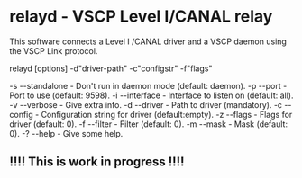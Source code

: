 # relayd - VSCP Level I/CANAL relay

This software connects a Level I /CANAL driver and a VSCP daemon using the VSCP Link protocol.

relayd [options] -d"driver-path" -c"configstr" -f"flags"

-s --standalone - Don't run in daemon mode (default: daemon).
-p --port       - Port to use (default: 9598).
-i --interface  - Interface to listen on (default: all).
-v --verbose    - Give extra info.
-d --driver     - Path to driver (mandatory).
-c --config     - Configuration string for driver (default:empty).
-z --flags      - Flags for driver (default: 0).
-f --filter     - Filter (default: 0).
-m --mask       - Mask (default: 0).
-? --help       - Give some help.

## !!!! This is work in progress !!!!